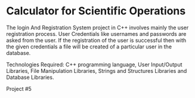 # Calculator for Scientific Operations

The login And Registration System project in C++ involves mainly the user registration process. User Credentials like usernames and passwords are asked from the user. If the registration of the user is successful then with the given credentials a file will be created of a particular user in the database.

Technologies Required: C++ programming language, User Input/Output Libraries, File Manipulation Libraries, Strings and Structures Libraries and Database Libraries.

Project #5 

